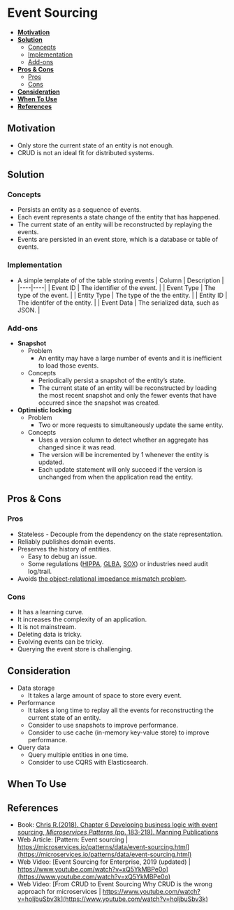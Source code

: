 # Event Sourcing

- [**Motivation**](#motivation)
- [**Solution**](#solution)
   - [Concepts](#concepts)
   - [Implementation](#implementation)
   - [Add-ons](#add-ons)
- [**Pros & Cons**](#pros--cons)
   - [Pros](#pros)
   - [Cons](#cons)
- [**Consideration**](#consideration)
- [**When To Use**](#when-to-use)
- [**References**](#references)
   
## Motivation
- Only store the current state of an entity is not enough.
- CRUD is not an ideal fit for distributed systems.

## Solution
### Concepts
- Persists an entity as a sequence of events.
- Each event represents a state change of the entity that has happened.
- The current state of an entity will be reconstructed by replaying the events.
- Events are persisted in an event store, which is a database or table of events.

### Implementation
- A simple template of of the table storing events
  | Column | Description |
  |----|----|
  | Event ID | The identifier of the event. |
  | Event Type | The type of the event. |
  | Entity Type | The type of the the entity. |
  | Entity ID | The identifer of the entity. |
  | Event Data | The serialized data, such as JSON. |

### Add-ons
- **Snapshot**
   - Problem
      - An entity may have a large number of events and it is inefficient to load those events.
   - Concepts
      - Periodically persist a snapshot of the entity’s state.
      - The current state of an entity will be reconstructed by loading the most recent snapshot and only the fewer events that have occurred since the snapshot was created.
- **Optimistic locking**
   - Problem
      - Two or more requests to simultaneously update the same entity.
   - Concepts
      - Uses a version column to detect whether an aggregate has changed since it was read.
      - The version will be incremented by 1 whenever the entity is updated.
      - Each update statement will only succeed if the version is unchanged from when the application read the entity.
 
## Pros & Cons
### Pros
- Stateless - Decouple from the dependency on the state representation.
- Reliably publishes domain events.
- Preserves the history of entities.
   - Easy to debug an issue.
   - Some regulations ([HIPPA](https://en.wikipedia.org/wiki/Health_Insurance_Portability_and_Accountability_Act), [GLBA](https://en.wikipedia.org/wiki/Gramm%E2%80%93Leach%E2%80%93Bliley_Act), [SOX](https://en.wikipedia.org/wiki/Sarbanes%E2%80%93Oxley_Act)) or industries need audit log/trail.
- Avoids [the object‑relational impedance mismatch problem](https://en.wikipedia.org/wiki/Object-relational_impedance_mismatch).

### Cons
- It has a learning curve.
- It increases the complexity of an application.
- It is not mainstream.
- Deleting data is tricky.
- Evolving events can be tricky.
- Querying the event store is challenging.

## Consideration
- Data storage
   - It takes a large amount of space to store every event.
- Performance
   - It takes a long time to replay all the events for reconstructing the current state of an entity.
   - Consider to use snapshots to improve performance.
   - Consider to use cache (in-memory key-value store) to improve performance.
- Query data
   - Query multiple entities in one time.
   - Consider to use CQRS with Elasticsearch.

## When To Use
## References
- Book: [Chris R.(2018). Chapter 6 Developing business logic with event sourcing, *Microservices Patterns* (pp. 183-219). Manning Publications](https://www.manning.com/books/microservices-patterns)
- Web Article: [Pattern: Event sourcing | https://microservices.io/patterns/data/event-sourcing.html](https://microservices.io/patterns/data/event-sourcing.html)
- Web Video: [Event Sourcing for Enterprise, 2019 (updated) | https://www.youtube.com/watch?v=xQ5YkMBPe0o](https://www.youtube.com/watch?v=xQ5YkMBPe0o)
- Web Video: [From CRUD to Event Sourcing Why CRUD is the wrong approach for microservices | https://www.youtube.com/watch?v=holjbuSbv3k](https://www.youtube.com/watch?v=holjbuSbv3k)
